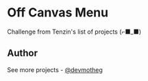 # Off Canvas Menu

Challenge from Tenzin's list of projects (⌐■_■)

## Author

See more projects - [@devmotheg](https://github.com/devmotheg?tab=repositories)
